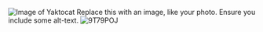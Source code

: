 ![Image of Yaktocat](https://octodex.github.com/images/yaktocat.png)
Replace this with an image, like your photo. Ensure you include some alt-text.
![9T79POJ](https://user-images.githubusercontent.com/93472087/139663876-684b4920-86ef-44f8-bfb5-3e999ec20cf2.png)
